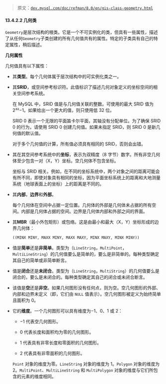 > 原文：[`dev.mysql.com/doc/refman/8.0/en/gis-class-geometry.html`](https://dev.mysql.com/doc/refman/8.0/en/gis-class-geometry.html)

#### 13.4.2.2 几何类

`Geometry`是层次结构的根类。它是一个不可实例化的类，但具有一些属性，描述了从任何`Geometry`子类创建的所有几何值共有的属性。特定的子类具有自己的特定属性，稍后描述。

**几何属性**

几何值具有以下属性：

+   其**类型**。每个几何体属于层次结构中的可实例化类之一。

+   其**SRID**，或空间参考标识符。此值标识了描述几何对象定义的坐标空间的相关空间参考系统。

    在 MySQL 中，SRID 值是与几何值关联的整数。可使用的最大 SRID 值为 2³²−1。如果给出一个更大的值，则只使用低 32 位。

    SRID 0 表示一个无限的平面笛卡尔平面，其轴没有分配单位。为了确保 SRID 0 的行为，请使用 SRID 0 创建几何值。如果未指定 SRID，则 SRID 0 是新几何值的默认值。

    对于多个几何值的计算，所有值必须具有相同的 SRID，否则会出错。

+   其在其空间参考系统中的**坐标**，表示为双精度（8 字节）数字。所有非空几何体至少包含一对（X，Y）坐标。空几何体不包含坐标。

    坐标与 SRID 相关。例如，在不同的坐标系统中，两个对象之间的距离可能会有所不同，即使对象具有相同的坐标，因为平面坐标系统上的距离和大地测量系统（地球表面上的坐标）上的距离是不同的。

+   其**内部**，**边界**和**外部**。

    每个几何体在空间中占据一定位置。几何体的外部是几何体未占据的所有空间。内部是几何体占据的空间。边界是几何体内部和外部之间的界面。

+   其**MBR**（最小外包矩形）或包络。这是由最小和最大（X，Y）坐标形成的边界几何体：

    ```sql
    ((MINX MINY, MAXX MINY, MAXX MAXY, MINX MAXY, MINX MINY))
    ```

+   值是**简单**还是**非简单**。类型为（`LineString`，`MultiPoint`，`MultiLineString`）的几何值要么是简单的，要么是非简单的。每种类型确定其自己的简单或非简单断言。

+   值是**闭合**还是**未闭合**。类型为（`LineString`，`MultiString`）的几何值要么是闭合的，要么是未闭合的。每种类型确定其自己的闭合或未闭合断言。

+   该值是**空**还是**非空**。如果几何图形没有任何点，则为空。空几何图形的外部、内部和边界未定义（即，它们由 `NULL` 值表示）。空几何图形被定义为始终简单且面积为 0。

+   它的**维度**。一个几何图形可以具有维度为−1、0、1 或 2：

    +   −1 代表空几何图形。

    +   0 代表长度和面积均为零的几何图形。

    +   1 代表具有非零长度和零面积的几何图形。

    +   2 代表具有非零面积的几何图形。

    `Point` 对象的维度为零。`LineString` 对象的维度为 1。`Polygon` 对象的维度为 2。`MultiPoint`、`MultiLineString` 和 `MultiPolygon` 对象的维度与它们所包含的元素的维度相同。
